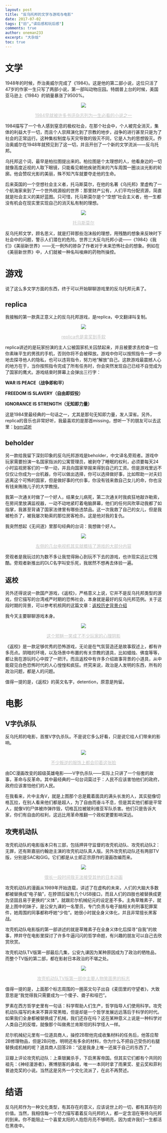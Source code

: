 ```yaml
---
layout: post
title: "反乌托邦的文学与游戏与电影"
date: 2017-07-02
tags: ["旧","读后感和玩后感"]
comments: true
author: oneman233
excerpt: "大杂烩"
toc: true
---
```


# 文学

1948年的时候，乔治奥威尔完成了《1984》。这是他的第二部小说，这位只活了47岁的作家一生只写了两部小说，第一部叫动物庄园。特朗普上台的时候，美国亚马逊上《1984》的销量暴涨了9500%。

<div align=center>
    <img src="../images/2017-07-02-FanWuTuoBangDeWenXueYuYouXiYuDianYing-1.jpeg"/>
    <p style="font-size:14px;color:#C0C0C0;text-decoration:underline">
        1984早就被许多书评杂志列为一生必看的小说之一
    </p>
</div>

1984描写了一个令人感到窒息的极权社会，在那个社会中，个人被完全消灭，集体的利益大于一切，而且个人崇拜演化到了宗教的地步，战争的进行甚至只是为了社会的正常运行。这种集权制度与天灾导致的毁灭不同，它是人为的思想毁灭。乔治奥威尔在1948年就预见到了这一切，并且开创了一个新的文学流派——反乌托邦。

乌托邦这个词，最早是柏拉图提出来的。柏拉图是个太理想的人，他看身边的一切就像高度近视的人取下眼镜，只能看见朝他疾驶而来的汽车周围一圈淡淡光影的轮廓。他会赞叹光影的美丽，殊不知汽车就要夺走他的生命。

后来英国的一个空想社会主义者，托马斯莫尔，在他的名著《乌托邦》里虚构了一个航海家来到了一个世外桃源般的世界：那里财产公有，人们平均分配资源，简直就是社会主义的美好蓝图。只可惜，托马斯莫尔是个“空想”社会主义者，他一生都没有机会在现实里实现自己的消灭私有制的理想。

<div style="text-align: center">
    <img src="../images/2017-07-02-FanWuTuoBangDeWenXueYuYouXiYuDianYing-2.jpeg"/>
    <p style="font-size:14px;color:#C0C0C0;text-decoration:underline">
        托马斯莫尔
    </p>
</div>

反乌托邦文学，顾名思义，就是打碎那些泡沫般的理想，用残酷的想象来反映时下社会中的问题，警示人们潜在的危险。世界三大反乌托邦小说——《1984》《我们》《美丽新世界》——无一例外的掺杂了作者对于未来恐怖社会的想象。例如在《美丽新世界》中，人们就被一种名叫唆麻的药物所操控。

# 游戏

说了这么多文学方面的东西，终于可以开始聊聊游戏里的反乌托邦元素了。

## replica

我接触的第一款真正意义上的反乌托邦游戏，是replica，中文翻译叫复制。

<div style="text-align: center">
    <img src="../images/2017-07-02-FanWuTuoBangDeWenXueYuYouXiYuDianYing-3.jpeg"/>
    <p style="font-size:14px;color:#C0C0C0;text-decoration:underline">
        replica也是拿奖到手软
    </p>
</div>

replica讲述的是玩家扮演的主人公被国家机关囚禁起来，并且被要求去检查一位你素昧平生的男孩的手机，否则你将不会被释放。游戏中你可以按照指令一步一步地去探寻他人的隐私，也可以违背指令，努力地“解放”自己。这款游戏最震撼人心的地方在于，当你按照指令完成了所有任务时，你会突然发现自己已经不自觉成为了国家的鹰犬。游戏结束时屏幕上会弹出三行字：

**WAR IS PEACE（战争即和平）**

**FREEDOM IS SLAVERY（自由即奴役）**

**IGNORANCE IS STRENGTH（无知即力量）**


这是1984里最经典的一句话之一，尤其是那句无知即力量，发人深省。另外，replica的音乐也非常好听，我最喜欢的是那首missing，想听一下的朋友可以去这里：[bgm试听](https://www.bilibili.com/video/av5571886)

## beholder

另一款给我留下深刻印象的反乌托邦游戏是beholder，中文译名旁观者。游戏中玩家需要扮演一名国家指派的公寓管理员，被剥夺了睡眠的权利，必须要每天24小时监视房客们的一举一动，并且向国家举报来得到自己的工资。但是游戏里远不仅仅让你成为一台机器，你可以做出选择，你可以选择做好事，比如帮助一对夫妇逃离这个可怖的国家，但是做好事的代价事，你没有钱来救自己女儿的命，你也没有钱来贿赂儿子的大学教授。

我第一次通关时做了一个好人，结果女儿病死，第二次通关时我疯狂地敲诈勒索，在房间里放满监视器，一动不动地紧盯着电脑屏幕，他们的任何风吹草动我都了如指掌，我甚至背诵了国家法律里有哪些违禁品。这一次我救了自己的女儿，但是我被枪杀了，被我屡次勒索的那位房客枪杀。这是他对我的复仇。

我突然想起《无间道》里那句经典的台词：我想做个好人。

<div style="text-align: center">
    <img src="../images/2017-07-02-FanWuTuoBangDeWenXueYuYouXiYuDianYing-4.jpeg"/>
    <p style="font-size:14px;color:#C0C0C0;text-decoration:underline">
        左侧的几台电视机其实就概括了游戏的大部分内容
    </p>
</div>

旁观者是我玩过的为数不多让我觉得揪心到玩不下去的游戏，也许现实远比它残酷。旁观者新推出的DLC名字叫安乐死，我居然不想再去体验一遍。

## 返校

另外还得说说一款国产游戏，《返校》，严格意义上说，它并不是反乌托邦类型的游戏，但它描写的台湾戒严时期的恐怖社会，本身就是最好的反乌托邦范例。关于这段时期的背景，可以参考机核网的这篇文章：[返校历史背景介绍](http://www.g-cores.com/articles/22672)

我今天主要聊聊游戏本身。

<div style="text-align: center">
    <img src="../images/2017-07-02-FanWuTuoBangDeWenXueYuYouXiYuDianYing-5.jpeg"/>
    <p style="font-size:14px;color:#C0C0C0;text-decoration:underline">
        这个邪魅一笑成了不少玩家的心理阴影
    </p>
</div>

《返校》是一款足够优秀的恐怖游戏，无论是在气氛营造还是故事叙述上，都有许多亮点。阴暗的环境，以及场景中布置的有关宗教的道具，比如蜡烛、佛龛等等，都让我在游玩时心中捏了一把汗。而且返校中有许多介绍故事背景的小道具，从中能窥见白色恐怖时代的人心惶惶和疯狂。终究来说，政治是人发明的东西，所有的政治问题，都是人的问题。

值得一提的是，《返校》的英文名字，detention，原意是拘留。

# 电影

## V字仇杀队

反乌托邦的电影，首推V字仇杀队。不是说它多么好看，只是说它给人们带来的影响。

<div style="text-align: center">
    <img src="../images/2017-07-02-FanWuTuoBangDeWenXueYuYouXiYuDianYing-6.jpeg"/>
    <p style="font-size:14px;color:#C0C0C0;text-decoration:underline">
        不少叛逆的服饰上都会印着这张脸
    </p>
</div>

由DC漫画改变的超级英雄电影——V字仇杀队——实际上只讲了一个俗套的故事，革命与反革命。其中最经典的一句台词莫过于：人民不应该害怕他们的政府，政府应该害怕他们的人民。

在我看来，片中主角V，就是上图那个总是戴着面具的满头长发的人，其实挺像切格瓦拉，在别人看来他们都是超人，为了自由而奋斗不息，但是其实他们都是平常人，就像V的尸体被炸弹炸毁，切格瓦拉被玻利维亚军队杀害。他们只是告诉大家，你们有自由的权利，这远比用革命推翻一个政权更要影响深远。

## 攻壳机动队

攻壳机动队的电影版本只有三部，包括押井守监督的攻壳机动队、攻壳机动队2：无罪，还有斯嘉丽约翰逊主演的攻壳机动队真人版。另外攻壳机动队还有两部TV版，分别是SAC和GIG。它们都是从士郎正宗原作的漫画改编而来。

<div style="text-align: center">
    <img src="../images/2017-07-02-FanWuTuoBangDeWenXueYuYouXiYuDianYing-7.jpeg"/>
    <p style="font-size:14px;color:#C0C0C0;text-decoration:underline">
        很长一段时间我无法接受其他的日本动画
    </p>
</div>

攻壳机动队的漫画从1989年开始连载，讲述了在虚构的未来，人们的大脑大多数都被替换成“电子脑”，在脖颈后留有几个USB接口，而且人们的四肢也被替换成更为坚固且易于更换的“义体”，就跟尼尔机械纪元的设定差不多。主角草雉素子，就是上图中的妹子，是公安九课的一名警员，专门负责与电子脑相关的刑事犯罪案件，她周围的同事都称呼她“少佐”。她很小时就全身义体化，并且非常擅长黑客战。

攻壳机动队电影版的第一部讲述的就是草雉素子在全身义体化后探寻“自我”的故事，押井守在电影里探讨了许多牛逼闪闪的哲学命题，有兴趣的朋友可以自己去欣赏欣赏。

攻壳机动队TV版第一部最后几集，公安九课因为某种原因成为了政治的牺牲品，而整个TV版的第二部，都在影射日本政治的不堪之处。


<div style="text-align: center">
    <img src="../images/2017-07-02-FanWuTuoBangDeWenXueYuYouXiYuDianYing-8.jpeg"/>
    <p style="font-size:14px;color:#C0C0C0;text-decoration:underline">
        攻壳机动队TV版第一部中主要人物笑面男的标志
    </p>
</div>

值得一提的是，上面那个标志周围的一圈英文句子出自《麦田里的守望者》，大致意思是“我觉得我只需要成为一个傻子、聋子和哑巴”。

罗素在西方哲学史里有一句话：科学帮助人们生产，哲学指导人们使用科学。攻壳机动队描写的未来不算非常黑暗，但是却是一个哲学发展远远落后于科学的时代。如果我们全身都被替换成了机械，我们还存在吗？这在某种意义上说是一种科学对人类自己的反噬，就像那个叫做弗兰肯斯坦的科学怪人一样。

尼尔机械纪元里有一位道具商人，操控2B帮他完成收集材料的任务后，他答应帮2B修理物品，但是2B问他，明明还有多余的材料，你为什么不把自己受伤的右腿替换成机械的呢？道具商人回答2B：“这是我身上唯一还属于自己的东西了。”

豆瓣上评论攻壳机动队：上乘银翼杀手，下启黑客帝国。但其实它们都有个共同的祖先：《神经漫游者》，赛博朋客的鼻祖，唯一一本同时拿了雨果奖、星云奖和菲利普迪克奖的小说。当然这是另外一个文化流派了，在此不再赘述。

# 结语

反乌托邦作为一种文化类型，有其存在的意义，应该说世上的一切，都有其存在的价值。当然，我相信每一个尽力描写着着反乌托邦的人，都一定含泪在等待乌托邦的到来。你不能阻止一个喜爱太阳的人抱怨月亮不够明亮，因为或许我们一生都活在黑夜中。